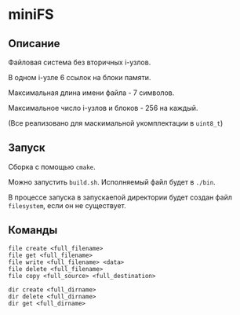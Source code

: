 # miniFS

## Описание

Файловая система без вторичных i-узлов.

В одном i-узле 6 ссылок на блоки памяти.

Максимальная длина имени файла - 7 символов.

Максимальное число i-узлов и блоков - 256 на каждый.

(Все реализовано для маскимальной укомплектации в `uint8_t`)

## Запуск

Сборка с помощью `cmake`.

Можно запустить `build.sh`. Исполняемый файл будет в `./bin`.

В процессе запуска в запускаепой директории будет создан файл `filesystem`, если
он не существует.

## Команды

```
file create <full_filename>
file get <full_filename>
file write <full_filename> <data>
file delete <full_filename>
file copy <full_source> <full_destination>

dir create <full_dirname>
dir delete <full_dirname>
dir get <full_dirname>
```
